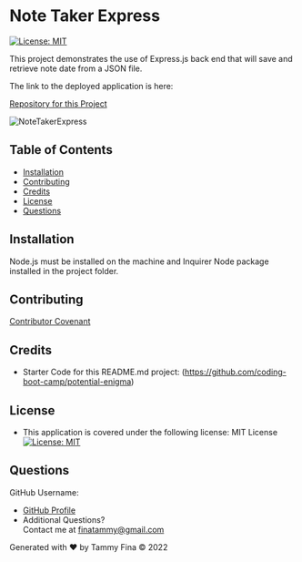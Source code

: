 # Note Taker Express
[![License: MIT](https://img.shields.io/badge/License-MIT-yellow.svg)](https://opensource.org/licenses/MIT)

This project demonstrates the use of Express.js back end that will save and retrieve note date from a JSON file.   

The link to the deployed application is here:

[Repository for this Project](https://github.com/trfina/notetaker-express)

![NoteTakerExpress](https://user-images.githubusercontent.com/12851682/150661979-1b8a0293-4af5-442b-97ae-1bf9b906efc4.png)

## Table of Contents
* [Installation](#installation)
* [Contributing](#contributing)
* [Credits](#credits)
* [License](#license)
* [Questions](#questions)

## Installation
Node.js must be installed on the machine and Inquirer Node package installed in the project folder.

## Contributing
[Contributor Covenant](https://www.contributor-covenant.org/) 

## Credits
- Starter Code for this README.md project:
(https://github.com/coding-boot-camp/potential-enigma)

## License
- This application is covered under the following license: MIT License
  [![License: MIT](https://img.shields.io/badge/License-MIT-yellow.svg)](https://opensource.org/licenses/MIT)

## Questions

GitHub Username:
- [GitHub Profile](https://github.com/trfina)
- Additional Questions?  
Contact me at finatammy@gmail.com

 Generated with ❤️ by Tammy Fina © 2022
